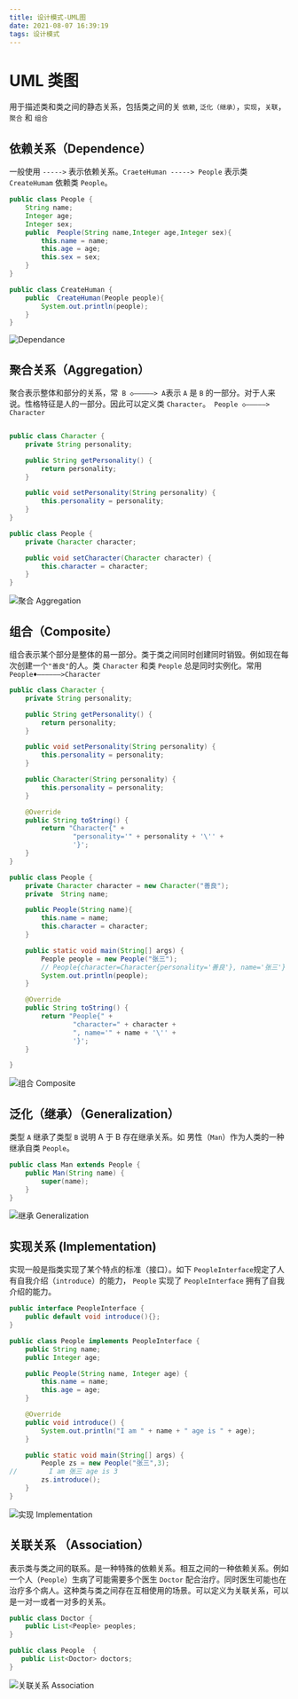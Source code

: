 ```yaml
---
title: 设计模式-UML图
date: 2021-08-07 16:39:19
tags: 设计模式
---
```


# UML 类图
用于描述类和类之间的静态关系，包括类之间的关 `依赖`, `泛化（继承）`，`实现`，`关联`，`聚合` 和 `组合`

## 依赖关系（Dependence）
一般使用 `----->` 表示依赖关系。`CraeteHuman -----> People` 表示类 `CreateHumam` 依赖类 `People`。 

```Java
public class People {
    String name;
    Integer age;
    Integer sex;
    public  People(String name,Integer age,Integer sex){
        this.name = name;
        this.age = age;
        this.sex = sex;
    }
}

public class CreateHuman {
    public  CreateHuman(People people){
        System.out.println(people);
    }
}

```

![Dependance](https://blogimage.lemonlife.top/20210808192757.png)

## 聚合关系（Aggregation）
聚合表示整体和部分的关系，常` B ◇—————> A`表示 `A` 是 `B` 的一部分。对于人来说。性格特征是人的一部分。因此可以定义类 `Character`。` People ◇—————> Character`
```JAVA

public class Character {
    private String personality;

    public String getPersonality() {
        return personality;
    }

    public void setPersonality(String personality) {
        this.personality = personality;
    }
}

public class People {
    private Character character;

    public void setCharacter(Character character) {
        this.character = character;
    }
}
```
![聚合 Aggregation](https://blogimage.lemonlife.top/20210808214038.png)



## 组合（Composite）
组合表示某个部分是整体的易一部分。类于类之间同时创建同时销毁。例如现在每次创建一个`"善良"`的人。类 `Character` 和类 `People` 总是同时实例化。常用 `People♦——————>Character`

```JAVA
public class Character {
    private String personality;

    public String getPersonality() {
        return personality;
    }

    public void setPersonality(String personality) {
        this.personality = personality;
    }

    public Character(String personality) {
        this.personality = personality;
    }

    @Override
    public String toString() {
        return "Character{" +
                "personality='" + personality + '\'' +
                '}';
    }
}

public class People {
    private Character character = new Character("善良");
    private  String name;

    public People(String name){
        this.name = name;
        this.character = character;
    }

    public static void main(String[] args) {
        People people = new People("张三");
        // People{character=Character{personality='善良'}, name='张三'}
        System.out.println(people);
    }

    @Override
    public String toString() {
        return "People{" +
                "character=" + character +
                ", name='" + name + '\'' +
                '}';
    }

}

```
![组合 Composite](https://blogimage.lemonlife.top/20210808214643.png)

## 泛化（继承）（Generalization）
类型 `A` 继承了类型 `B` 说明 A 于 B 存在继承关系。如 男性（`Man`）作为人类的一种继承自类 `People`。 

```JAVA
public class Man extends People {
    public Man(String name) {
        super(name);
    }
}
```

![继承 Generalization](https://blogimage.lemonlife.top/20210808215621.png)

## 实现关系 (Implementation)
实现一般是指类实现了某个特点的标准（接口）。如下 `PeopleInterface`规定了人有自我介绍（`introduce`）的能力， `People` 实现了 `PeopleInterface` 拥有了自我介绍的能力。  
```JAVA
public interface PeopleInterface {
    public default void introduce(){};
}

public class People implements PeopleInterface {
    public String name;
    public Integer age;

    public People(String name, Integer age) {
        this.name = name;
        this.age = age;
    }

    @Override
    public void introduce() {
        System.out.println("I am " + name + " age is " + age);
    }

    public static void main(String[] args) {
        People zs = new People("张三",3);
//        I am 张三 age is 3
        zs.introduce();
    }
}
```
![实现 Implementation](https://blogimage.lemonlife.top/20210808222006.png)
## 关联关系 （Association）
表示类与类之间的联系。是一种特殊的依赖关系。相互之间的一种依赖关系。例如一个人（`People`）生病了可能需要多个医生 `Doctor` 配合治疗。同时医生可能也在治疗多个病人。这种类与类之间存在互相使用的场景。可以定义为关联关系，可以是一对一或者一对多的关系。

```JAVA
public class Doctor {
    public List<People> peoples;
}

public class People  {
   public List<Doctor> doctors;
}

``` 
![关联关系 Association](https://blogimage.lemonlife.top/20210808231122.png)